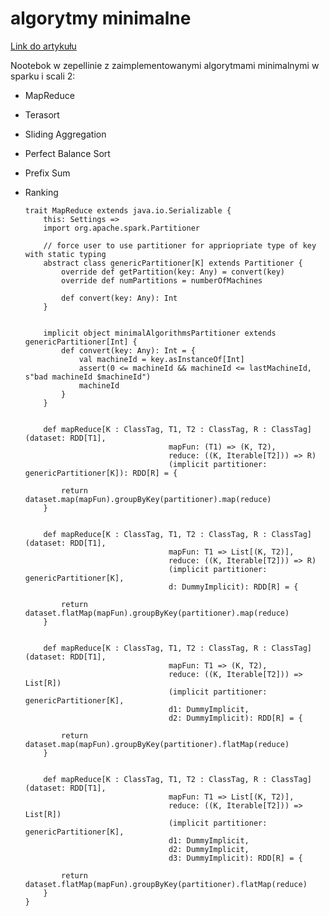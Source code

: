 # algorytmy minimalne
[Link do artykułu](https://www.researchgate.net/publication/262218295_Minimal_MapReduce_algorithms)

Nootebok w zepellinie z zaimplementowanymi algorytmami minimalnymi w sparku i scali 2:

- MapReduce
- Terasort
- Sliding Aggregation
- Perfect Balance Sort
- Prefix Sum
- Ranking



      trait MapReduce extends java.io.Serializable {
          this: Settings =>
          import org.apache.spark.Partitioner
          
          // force user to use partitioner for appriopriate type of key with static typing
          abstract class genericPartitioner[K] extends Partitioner { 
              override def getPartition(key: Any) = convert(key)
              override def numPartitions = numberOfMachines
              
              def convert(key: Any): Int
          }
          
          
          implicit object minimalAlgorithmsPartitioner extends genericPartitioner[Int] {
              def convert(key: Any): Int = { 
                  val machineId = key.asInstanceOf[Int]
                  assert(0 <= machineId && machineId <= lastMachineId, s"bad machineId $machineId")
                  machineId
              }
          }
          
          
          def mapReduce[K : ClassTag, T1, T2 : ClassTag, R : ClassTag](dataset: RDD[T1], 
                                      mapFun: (T1) => (K, T2), 
                                      reduce: ((K, Iterable[T2])) => R)
                                      (implicit partitioner: genericPartitioner[K]): RDD[R] = {
                                          
              return dataset.map(mapFun).groupByKey(partitioner).map(reduce)
          }
          
          
          def mapReduce[K : ClassTag, T1, T2 : ClassTag, R : ClassTag](dataset: RDD[T1], 
                                      mapFun: T1 => List[(K, T2)], 
                                      reduce: ((K, Iterable[T2])) => R)
                                      (implicit partitioner: genericPartitioner[K], 
                                      d: DummyImplicit): RDD[R] = {
                                          
              return dataset.flatMap(mapFun).groupByKey(partitioner).map(reduce)
          }
          
          
          def mapReduce[K : ClassTag, T1, T2 : ClassTag, R : ClassTag](dataset: RDD[T1], 
                                      mapFun: T1 => (K, T2), 
                                      reduce: ((K, Iterable[T2])) => List[R])
                                      (implicit partitioner: genericPartitioner[K], 
                                      d1: DummyImplicit,
                                      d2: DummyImplicit): RDD[R] = {
              
              return dataset.map(mapFun).groupByKey(partitioner).flatMap(reduce)
          }
                                          
                                          
          def mapReduce[K : ClassTag, T1, T2 : ClassTag, R : ClassTag](dataset: RDD[T1], 
                                      mapFun: T1 => List[(K, T2)], 
                                      reduce: ((K, Iterable[T2])) => List[R])
                                      (implicit partitioner: genericPartitioner[K], 
                                      d1: DummyImplicit,
                                      d2: DummyImplicit,
                                      d3: DummyImplicit): RDD[R] = {
                                          
              return dataset.flatMap(mapFun).groupByKey(partitioner).flatMap(reduce)
          }
      }
